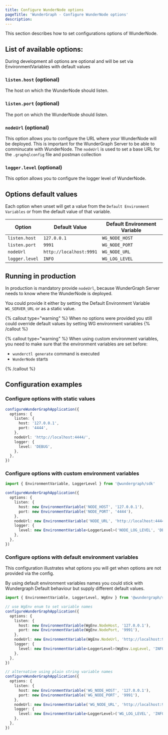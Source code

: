 ```yaml
---
title: Configure WunderNode options
pageTitle: 'WunderGraph - Configure WunderNode options'
description:
---
```


This section describes how to set configurations options of WunderNode.

## List of available options:

During development all options are optional and will be set via EnvironmentVariables with default values

### `listen.host` (optional)

The host on which the WunderNode should listen.

### `listen.port` (optional)

The port on which the WunderNode should listen.

### `nodeUrl` (optional)

This option allows you to configure the URL where your WunderNode will be deployed.
This is important for the WunderGraph Server to be able to comminucate with WunderNode.
The `nodeUrl` is used to set a base URL for the `.graphqlconfig` file and postman collection

### `logger.level` (optional)

This option allows you to configure the logger level of WunderNode.

## Options default values

Each option when unset will get a value from the `Default Environment Variables` or from the default value of that variable.

| Option         | Default Value           | Default Environment Variable |
| -------------- | ----------------------- | ---------------------------- |
| `listen.host`  | `127.0.0.1`             | `WG_NODE_HOST`               |
| `listen.port`  | `9991`                  | `WG_NODE_PORT`               |
| `nodeUrl`      | `http://localhost:9991` | `WG_NODE_URL`                |
| `logger.level` | `INFO`                  | `WG_LOG_LEVEL`               |

## Running in production

In production is mandatory provide `nodeUrl`, because WunderGraph Server needs to know where the WunderNode is deployed.

You could provide it either by setting the Default Environment Variable `WG_SERVER_URL` or as a static value.

{% callout type="warning" %}
When no options were provided you still could override default values by setting WG environment variables
{% /callout %}

{% callout type="warning" %}
When using custom environment variables, you need to make sure that the environment variables are set before:

- `wunderctl generate` command is executed
- `WunderNode` starts

{% /callout %}

## Configuration examples

### Configure options with static values

```typescript
configureWunderGraphApplication({
  options: {
    listen: {
      host: '127.0.0.1',
      port: '4444',
    },
    nodeUrl: 'http://localhost:4444/',
    logger: {
      level: 'DEBUG',
    },
  },
})
```

### Configure options with custom environment variables

```typescript
import { EnvironmentVariable, LoggerLevel } from '@wundergraph/sdk'

configureWunderGraphApplication({
  options: {
    listen: {
      host: new EnvironmentVariable('NODE_HOST', '127.0.0.1'),
      port: new EnvironmentVariable('NODE_PORT', '4444'),
    },
    nodeUrl: new EnvironmentVariable('NODE_URL', 'http://localhost:4444/'),
    logger: {
      level: new EnvironmentVariable<LoggerLevel>('NODE_LOG_LEVEL', 'DEBUG'),
    },
  },
})
```

### Configure options with default environment variables

This configuration illustrates what options you will get when options are not provided via the config.

By using default environment variables names you could stick with Wundergraph Default behaviour but supply different default values.

```typescript
import { EnvironmentVariable, LoggerLevel, WgEnv } from '@wundergraph/sdk'

// use WgEnv enum to set variable names
configureWunderGraphApplication({
  options: {
    listen: {
      host: new EnvironmentVariable(WgEnv.NodeHost, '127.0.0.1'),
      port: new EnvironmentVariable(WgEnv.NodePort, '9991'),
    },
    nodeUrl: new EnvironmentVariable(WgEnv.NodeUrl, 'http://localhost:9991/'),
    logger: {
      level: new EnvironmentVariable<LoggerLevel>(WgEnv.LogLevel, 'INFO'),
    },
  },
})

// alternative using plain string variable names
configureWunderGraphApplication({
  options: {
    listen: {
      host: new EnvironmentVariable('WG_NODE_HOST', '127.0.0.1'),
      port: new EnvironmentVariable('WG_NODE_PORT', '9991'),
    },
    nodeUrl: new EnvironmentVariable('WG_NODE_URL', 'http://localhost:9991/'),
    logger: {
      level: new EnvironmentVariable<LoggerLevel>('WG_LOG_LEVEL', 'INFO'),
    },
  },
})
```
